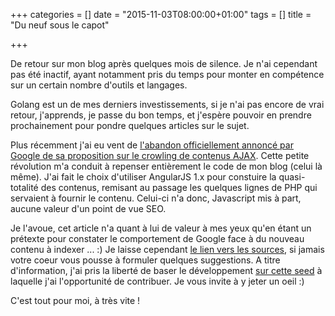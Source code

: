 +++
categories = []
date = "2015-11-03T08:00:00+01:00"
tags = []
title = "Du neuf sous le capot"

+++

De retour sur mon blog après quelques mois de silence. Je n'ai cependant pas été inactif, ayant notamment pris du temps pour monter en compétence sur un certain nombre d'outils et langages.

Golang est un de mes derniers investissements, si je n'ai pas encore de vrai retour, j'apprends, je passe du bon temps, et j'espère pouvoir en prendre prochainement pour pondre quelques articles sur le sujet.

Plus récemment j'ai eu vent de [l'abandon officiellement annoncé par Google de sa proposition sur le crowling de contenus AJAX](http://googlewebmastercentral.blogspot.fr/2015/10/deprecating-our-ajax-crawling-scheme.html).
Cette petite révolution m'a conduit à repenser entièrement le code de mon blog (celui là même). J'ai fait le choix d'utiliser AngularJS 1.x pour constuire la quasi-totalité des contenus, remisant au passage les quelques lignes de PHP qui servaient à fournir le contenu. Celui-ci n'a donc, Javascript mis à part, aucune valeur d'un point de vue SEO.

Je l'avoue, cet article n'a quant à lui de valeur à mes yeux qu'en étant un prétexte pour constater le comportement de Google face à du nouveau contenu à indexer ... :) Je laisse cependant [le lien vers les sources](https://github.com/aubm/aubm-website), si jamais votre coeur vous pousse à formuler quelques suggestions. A titre d'information, j'ai pris la liberté de baser le développement [sur cette seed](https://github.com/davinkevin/angularjs-jspm-seed) à laquelle j'ai l'opportunité de contribuer. Je vous invite à y jeter un oeil :)

C'est tout pour moi, à très vite !
